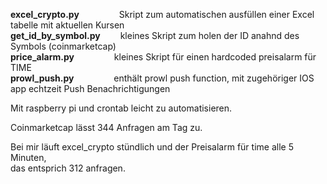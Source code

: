 **excel_crypto.py** &emsp;&emsp;&emsp; &emsp;Skript zum automatischen ausfüllen einer Excel tabelle mit aktuellen Kursen  
**get_id_by_symbol.py** &emsp;&emsp;kleines Skript zum holen der ID anahnd des Symbols (coinmarketcap)  
**price_alarm.py** &nbsp;&emsp;&emsp;&emsp;&emsp;kleines Skript für einen hardcoded preisalarm für TIME  
**prowl_push.py** &nbsp;&emsp;&emsp;&emsp;&emsp;enthält prowl push function, mit zugehöriger IOS app echtzeit Push Benachrichtigungen 
  
Mit raspberry pi und crontab leicht zu automatisieren.   
  
Coinmarketcap lässt 344 Anfragen am Tag zu.  
  
Bei mir läuft excel_crypto stündlich und der Preisalarm für time alle 5 Minuten,  
das entsprich 312 anfragen.
